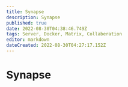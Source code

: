 ```yaml
---
title: Synapse
description: Synapse
published: true
date: 2022-08-30T04:38:46.749Z
tags: Server, Docker, Matrix, Collaberation
editor: markdown
dateCreated: 2022-08-30T04:27:17.152Z
---
```

# Synapse